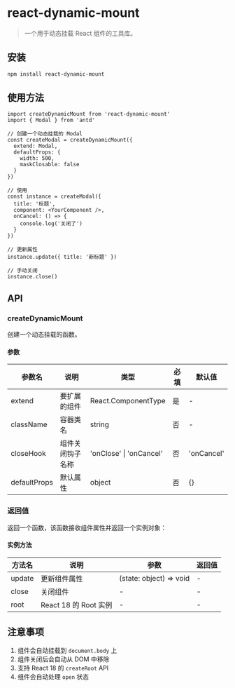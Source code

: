 # react-dynamic-mount

> 一个用于动态挂载 React 组件的工具库。

## 安装

```bash
npm install react-dynamic-mount
```

## 使用方法

```tsx
import createDynamicMount from 'react-dynamic-mount'
import { Modal } from 'antd'

// 创建一个动态挂载的 Modal
const createModal = createDynamicMount({
  extend: Modal,
  defaultProps: {
    width: 500,
    maskClosable: false
  }
})

// 使用
const instance = createModal({
  title: '标题',
  component: <YourComponent />,
  onCancel: () => {
    console.log('关闭了')
  }
})

// 更新属性
instance.update({ title: '新标题' })

// 手动关闭
instance.close()
```

## API

### createDynamicMount

创建一个动态挂载的函数。

#### 参数

| 参数名       | 说明             | 类型                    | 必填 | 默认值     |
| ------------ | ---------------- | ----------------------- | ---- | ---------- |
| extend       | 要扩展的组件     | React.ComponentType     | 是   | -          |
| className    | 容器类名         | string                  | 否   | -          |
| closeHook    | 组件关闭钩子名称 | 'onClose' \| 'onCancel' | 否   | 'onCancel' |
| defaultProps | 默认属性         | object                  | 否   | {}         |

### 返回值

返回一个函数，该函数接收组件属性并返回一个实例对象：

#### 实例方法

| 方法名 | 说明                  | 参数                    | 返回值 |
| ------ | --------------------- | ----------------------- | ------ |
| update | 更新组件属性          | (state: object) => void | -      |
| close  | 关闭组件              | -                       | -      |
| root   | React 18 的 Root 实例 | -                       | -      |

## 注意事项

1. 组件会自动挂载到 `document.body` 上
2. 组件关闭后会自动从 DOM 中移除
3. 支持 React 18 的 `createRoot` API
4. 组件会自动处理 `open` 状态

